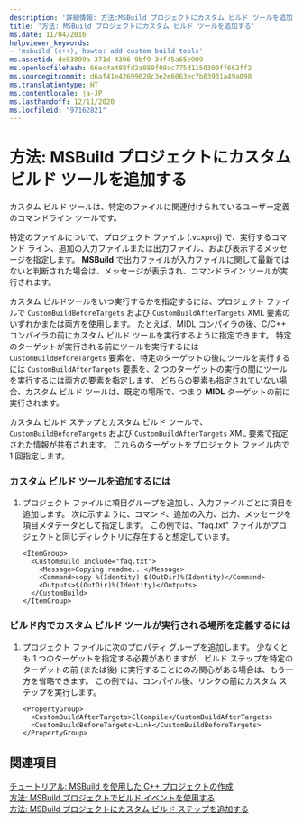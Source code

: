 ```yaml
---
description: '詳細情報: 方法:MSBuild プロジェクトにカスタム ビルド ツールを追加する'
title: '方法: MSBuild プロジェクトにカスタム ビルド ツールを追加する'
ms.date: 11/04/2016
helpviewer_keywords:
- 'msbuild (c++), howto: add custom build tools'
ms.assetid: de03899a-371d-4396-9bf9-34f45a65e909
ms.openlocfilehash: 66ec4a488fd2a089f09ac775d1150300ff662ff2
ms.sourcegitcommit: d6af41e42699628c3e2e6063ec7b03931a49a098
ms.translationtype: HT
ms.contentlocale: ja-JP
ms.lasthandoff: 12/11/2020
ms.locfileid: "97162821"
---
```

# <a name="how-to-add-custom-build-tools-to-msbuild-projects"></a>方法: MSBuild プロジェクトにカスタム ビルド ツールを追加する

カスタム ビルド ツールは、特定のファイルに関連付けられているユーザー定義のコマンドライン ツールです。

特定のファイルについて、プロジェクト ファイル (.vcxproj) で、実行するコマンド ライン、追加の入力ファイルまたは出力ファイル、および表示するメッセージを指定します。 **MSBuild** で出力ファイルが入力ファイルに関して最新ではないと判断された場合は、メッセージが表示され、コマンドライン ツールが実行されます。

カスタム ビルドツールをいつ実行するかを指定するには、プロジェクト ファイルで `CustomBuildBeforeTargets` および `CustomBuildAfterTargets` XML 要素のいずれかまたは両方を使用します。 たとえば、MIDL コンパイラの後、C/C++ コンパイラの前にカスタム ビルド ツールを実行するように指定できます。 特定のターゲットが実行される前にツールを実行するには `CustomBuildBeforeTargets` 要素を、特定のターゲットの後にツールを実行するには `CustomBuildAfterTargets` 要素を、2 つのターゲットの実行の間にツールを実行するには両方の要素を指定します。 どちらの要素も指定されていない場合、カスタム ビルド ツールは、既定の場所で、つまり **MIDL** ターゲットの前に実行されます。

カスタム ビルド ステップとカスタム ビルド ツールで、`CustomBuildBeforeTargets` および `CustomBuildAfterTargets` XML 要素で指定された情報が共有されます。 これらのターゲットをプロジェクト ファイル内で 1 回指定します。

### <a name="to-add-a-custom-build-tool"></a>カスタム ビルド ツールを追加するには

1. プロジェクト ファイルに項目グループを追加し、入力ファイルごとに項目を追加します。 次に示すように、コマンド、追加の入力、出力、メッセージを項目メタデータとして指定します。 この例では、"faq.txt" ファイルがプロジェクトと同じディレクトリに存在すると想定しています。

    ```
    <ItemGroup>
      <CustomBuild Include="faq.txt">
        <Message>Copying readme...</Message>
        <Command>copy %(Identity) $(OutDir)%(Identity)</Command>
        <Outputs>$(OutDir)%(Identity)</Outputs>
      </CustomBuild>
    </ItemGroup>
    ```

### <a name="to-define-where-in-the-build-the-custom-build-tools-will-execute"></a>ビルド内でカスタム ビルド ツールが実行される場所を定義するには

1. プロジェクト ファイルに次のプロパティ グループを追加します。 少なくとも 1 つのターゲットを指定する必要がありますが、ビルド ステップを特定のターゲットの前 (または後) に実行することにのみ関心がある場合は、もう一方を省略できます。 この例では、コンパイル後、リンクの前にカスタム ステップを実行します。

    ```
    <PropertyGroup>
      <CustomBuildAfterTargets>ClCompile</CustomBuildAfterTargets>
      <CustomBuildBeforeTargets>Link</CustomBuildBeforeTargets>
    </PropertyGroup>
    ```

## <a name="see-also"></a>関連項目

[チュートリアル: MSBuild を使用した C++ プロジェクトの作成](walkthrough-using-msbuild-to-create-a-visual-cpp-project.md)<br/>
[方法: MSBuild プロジェクトでビルド イベントを使用する](how-to-use-build-events-in-msbuild-projects.md)<br/>
[方法: MSBuild プロジェクトにカスタム ビルド ステップを追加する](how-to-add-a-custom-build-step-to-msbuild-projects.md)
